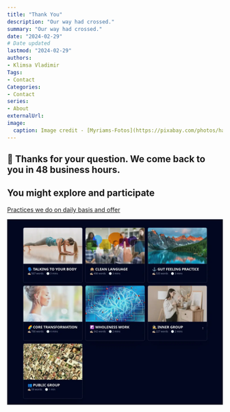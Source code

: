 ```yaml
---
title: "Thank You"
description: "Our way had crossed."
summary: "Our way had crossed."
date: "2024-02-29"
# Date updated
lastmod: "2024-02-29"
authors: 
- Klimsa Vladimir
Tags: 
- Contact
Categories: 
- Contact
series: 
- About
externalUrl:
image:
  caption: Image credit - [Myriams-Fotos](https://pixabay.com/photos/hands-connectedness-community-4811698/)
---
```


## 🫶 Thanks for your question. We come back to you in 48 business hours.
    
## You might explore and participate

[Practices we do on daily basis and offer](/en/events/)

[![Practices](events.webp)](/en/events/)


